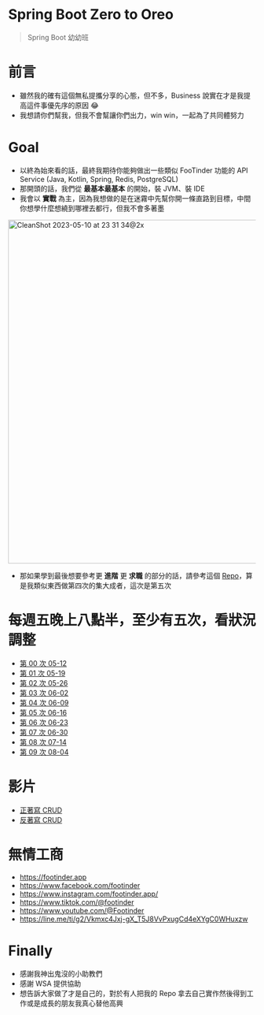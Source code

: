 # Spring Boot Zero to Oreo
> Spring Boot 幼幼班

# 前言
* 雖然我的確有這個無私提攜分享的心態，但不多，Business 說實在才是我提高這件事優先序的原因 😂
* 我想請你們幫我，但我不會幫讓你們出力，win win，一起為了共同體努力

# Goal
* 以終為始來看的話，最終我期待你能夠做出一些類似 FooTinder 功能的 API Service (Java, Kotlin, Spring, Redis, PostgreSQL)
* 那開頭的話，我們從 **最基本最基本** 的開始，裝 JVM、裝 IDE
* 我會以 **實戰** 為主，因為我想做的是在迷霧中先幫你開一條直路到目標，中間你想學什麼想繞到哪裡去都行，但我不會多著墨
<img width="698" alt="CleanShot 2023-05-10 at 23 31 34@2x" src="https://github.com/PureFuncInc/spring-boot-zero-to-oreo/assets/6296280/088a4c41-a828-4fb6-b6ff-4dd22c615159">

* 那如果學到最後想要參考更 **進階** 更 **求職** 的部分的話，請參考這個 [Repo](https://github.com/PureFuncInc/pure-backend-practice)，算是我類似東西做第四次的集大成者，這次是第五次

# 每週五晚上八點半，至少有五次，看狀況調整
* [第 0️0 次 05-12](https://miro.com/app/board/uXjVMJXYaeQ=/?share_link_id=555873641409)
* [第 01 次 05-19](https://miro.com/app/board/uXjVMHYVGLI=/?share_link_id=282914156887)
* [第 02 次 05-26](https://miro.com/app/board/uXjVME04qk4=/?share_link_id=994248907426)
* [第 03 次 06-02](https://miro.com/app/board/uXjVMCFKU_M=/?share_link_id=329069260376)
* [第 04 次 06-09](https://miro.com/app/board/uXjVMASbq-U=/?share_link_id=702488258148)
* [第 05 次 06-16](https://miro.com/app/board/uXjVM-ZC5rs=/?share_link_id=904543401455)
* [第 06 次 06-23](https://miro.com/app/board/uXjVM8eYYGo=/?share_link_id=392086084391)
* [第 07 次 06-30](https://miro.com/app/board/uXjVM6cm_Vk=/?share_link_id=206244480084)
* [第 08 次 07-14](https://miro.com/app/board/uXjVM2f64L8=/?share_link_id=115791707579)
* [第 09 次 08-04](https://miro.com/app/board/uXjVM0SXMpw=/?share_link_id=543960981167)

# 影片
* [正著寫 CRUD](https://youtu.be/m_goDvWJijk)
* [反著寫 CRUD](https://youtu.be/UVlvWuLNIbI)

# 無情工商
* https://footinder.app
* https://www.facebook.com/footinder
* https://www.instagram.com/footinder.app/
* https://www.tiktok.com/@footinder
* https://www.youtube.com/@Footinder
* https://line.me/ti/g2/Vkmxc4Jxj-gX_T5J8VvPxugCd4eXYgC0WHuxzw

# Finally
* 感謝我神出鬼沒的小助教們
* 感謝 WSA 提供協助
* 想告訴大家做了才是自己的，對於有人把我的 Repo 拿去自己實作然後得到工作或是成長的朋友我真心替他高興

